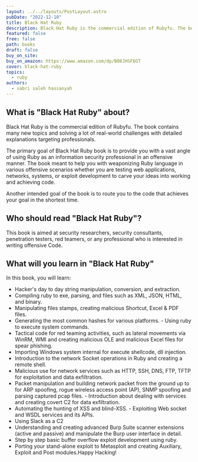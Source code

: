 ```yaml
---
layout: ../../layouts/PostLayout.astro
pubDate: "2022-12-10"
title: Black Hat Ruby
description: Black Hat Ruby is the commercial edition of Rubyfu. The book contains many new topics and solving a lot of real-world challenges with detailed explanations targeting professionals.
featured: false
free: false
path: books
draft: false
buy_on_site: 
buy_on_amazon: https://www.amazon.com/dp/B08JHSF6GT
cover: black-hat-ruby
topics:
  - ruby
authors:
  - sabri saleh hassanyah
---
```



## What is "Black Hat Ruby" about?
Black Hat Ruby is the commercial edition of Rubyfu. The book contains many new topics and solving a lot of real-world challenges with detailed explanations targeting professionals.

The primary goal of Black Hat Ruby book is to provide you with a vast angle of using Ruby as an information security professional in an offensive manner. The book meant to help you with weaponizing Ruby language in various offensive scenarios whether you are testing web applications, networks, systems, or exploit development to carve your ideas into working and achieving code.

Another intended goal of the book is to route you to the code that achieves your goal in the shortest time. 

## Who should read "Black Hat Ruby"?
This book is aimed at security researchers, security consultants, penetration testers, red teamers, or any professional who is interested in writing offensive Code.

## What will you learn in "Black Hat Ruby"
In this book, you will learn:
- Hacker's day to day string manipulation, conversion, and extraction.
- Compiling ruby to exe, parsing, and files such as XML, JSON, HTML, and binary. 
- Manipulating files stamps, creating malicious Shortcut, Excel & PDF files. 
- Generating the most common hashes for various platforms. - Using ruby to execute system commands. 
- Tactical code for red teaming activities, such as lateral movements via WinRM, WMI and creating malicious OLE and malicious Excel files for spear phishing. 
- Importing Windows system internal for execute shellcode, dll injection. 
- Introduction to the network Socket operations in Ruby and creating a remote shell. 
- Malicious use for network services such as HTTP, SSH, DNS, FTP, TFTP for exploitation and data exfiltration. 
- Packet manipulation and building network packet from the ground up to for ARP spoofing, rogue wireless access point (AP), SNMP spoofing and parsing captured pcap files. - Introduction about dealing with services and creating covert C2 for data exfiltration. 
- Automating the hunting of XSS and blind-XSS. - Exploiting Web socket and WSDL services and its APIs. 
- Using Slack as a C2 
- Understanding and creating advanced Burp Suite scanner extensions (active and passive) and manipulate the Burp user interface in detail. 
- Step by step basic buffer overflow exploit development using ruby. 
- Porting your stand-alone exploit to Metasploit and creating Auxiliary, Exploit and Post modules.Happy Hacking!